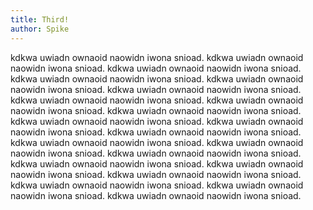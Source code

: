 ```yaml
---
title: Third!
author: Spike
---
```

kdkwa uwiadn ownaoid naowidn iwona snioad. kdkwa uwiadn ownaoid naowidn iwona snioad. kdkwa uwiadn ownaoid naowidn iwona snioad. kdkwa uwiadn ownaoid naowidn iwona snioad. kdkwa uwiadn ownaoid naowidn iwona snioad. kdkwa uwiadn ownaoid naowidn iwona snioad. kdkwa uwiadn ownaoid naowidn iwona snioad. 
kdkwa uwiadn ownaoid naowidn iwona snioad. kdkwa uwiadn ownaoid naowidn iwona snioad. kdkwa uwiadn ownaoid naowidn iwona snioad. kdkwa uwiadn ownaoid naowidn iwona snioad. kdkwa uwiadn ownaoid naowidn iwona snioad. kdkwa uwiadn ownaoid naowidn iwona snioad. kdkwa uwiadn ownaoid naowidn iwona snioad. 
kdkwa uwiadn ownaoid naowidn iwona snioad. kdkwa uwiadn ownaoid naowidn iwona snioad. kdkwa uwiadn ownaoid naowidn iwona snioad. kdkwa uwiadn ownaoid naowidn iwona snioad. kdkwa uwiadn ownaoid naowidn iwona snioad. kdkwa uwiadn ownaoid naowidn iwona snioad. kdkwa uwiadn ownaoid naowidn iwona snioad. 
